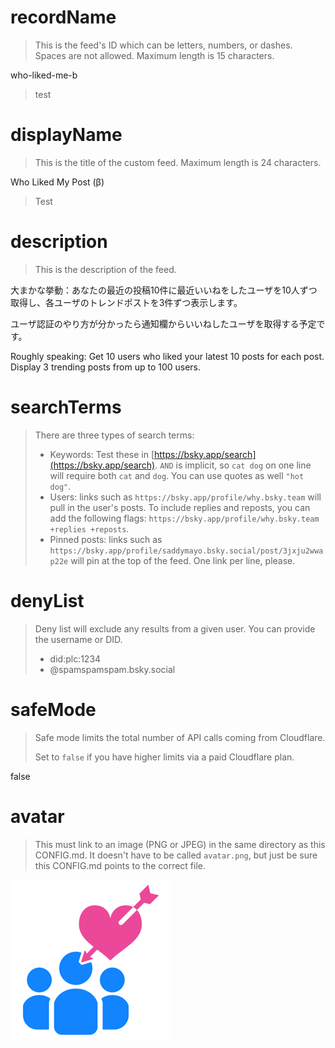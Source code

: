 
# recordName

> This is the feed's ID which can be letters, numbers, or dashes. Spaces are not allowed. Maximum length is 15 characters.

who-liked-me-b

> test

# displayName

> This is the title of the custom feed. Maximum length is 24 characters.

Who Liked My Post (β)

> Test

# description

> This is the description of the feed.

大まかな挙動：あなたの最近の投稿10件に最近いいねをしたユーザを10人ずつ取得し、各ユーザのトレンドポストを3件ずつ表示します。

ユーザ認証のやり方が分かったら通知欄からいいねしたユーザを取得する予定です。

Roughly speaking: Get 10 users who liked your latest 10 posts for each post. Display 3 trending posts from up to 100 users.

# searchTerms

> There are three types of search terms:
>
> - Keywords: Test these in [https://bsky.app/search](https://bsky.app/search). `AND` is implicit, so `cat dog` on one line will require both `cat` and `dog`. You can use quotes as well `"hot dog"`.
> - Users: links such as `https://bsky.app/profile/why.bsky.team` will pull in the user's posts. To include replies and reposts, you can add the following flags: `https://bsky.app/profile/why.bsky.team +replies +reposts`.
> - Pinned posts: links such as `https://bsky.app/profile/saddymayo.bsky.social/post/3jxju2wwap22e` will pin at the top of the feed. One link per line, please.

# denyList

> Deny list will exclude any results from a given user. You can provide the username or DID.
>
> - did:plc:1234
> - @spamspamspam.bsky.social

# safeMode

> Safe mode limits the total number of API calls coming from Cloudflare.
>
> Set to `false` if you have higher limits via a paid Cloudflare plan.

false

# avatar

> This must link to an image (PNG or JPEG) in the same directory as this CONFIG.md. It doesn't have to be called `avatar.png`, but just be sure this CONFIG.md points to the correct file.

![](icon.png)
